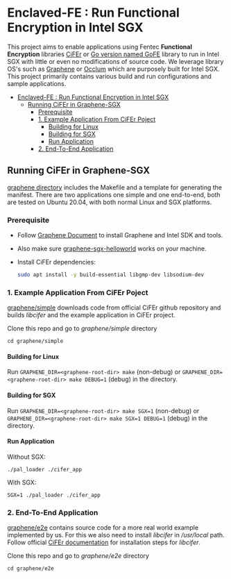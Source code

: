 # Enclaved-FE : Run Functional Encryption in Intel SGX

This project aims to enable applications using Fentec **Functional Encryption** libraries [CiFEr](https://github.com/fentec-project/CiFEr) or [Go version named GoFE](https://github.com/fentec-project/gofe) library to run in Intel SGX with little or even no modifications of source code. We leverage library OS's such as [Graphene](https://github.com/oscarlab/graphene) or [Occlum](https://github.com/occlum/occlum) which are purposely built for Intel SGX. This project primarily contains various build and run configurations and sample applications. 

<!-- toc -->
- [Enclaved-FE : Run Functional Encryption in Intel SGX](#enclaved-fe--run-functional-encryption-in-intel-sgx)
  - [Running CiFEr in Graphene-SGX](#running-cifer-in-graphene-sgx)
    - [Prerequisite](#prerequisite)
    - [1. Example Application From CiFEr Poject](#1-example-application-from-cifer-poject)
      - [Building for Linux](#building-for-linux)
      - [Building for SGX](#building-for-sgx)
      - [Run Application](#run-application)
    - [2. End-To-End Application](#2-end-to-end-application)
<!-- tocstop -->

## Running CiFEr in Graphene-SGX
[graphene directory](graphene) includes the Makefile and a template for generating the manifest. There are two applications one simple and one end-to-end, both are tested on Ubuntu 20.04, with both normal Linux and SGX platforms.

### Prerequisite
- Follow [Graphene Document](https://graphene.readthedocs.io/en/latest/quickstart.html) to install Graphene and Intel SDK and tools.
- Also make sure [graphene-sgx-helloworld](https://graphene.readthedocs.io/en/latest/quickstart.html#quick-start-with-sgx-support) works on your machine.

- Install CiFEr dependencies:
    ```sh
    sudo apt install -y build-essential libgmp-dev libsodium-dev
    ```

### 1. Example Application From CiFEr Poject
[graphene/simple](graphene/simple) downloads code from official CiFEr github repository and builds *libcifer* and the example application in CiFEr project.

Clone this repo and go to *graphene/simple* directory
  ```
  cd graphene/simple
  ```

#### Building for Linux

Run `GRAPHENE_DIR=<graphene-root-dir> make` (non-debug) or `GRAPHENE_DIR=<graphene-root-dir> make DEBUG=1` (debug) in the directory.

#### Building for SGX

Run `GRAPHENE_DIR=<graphene-root-dir> make SGX=1` (non-debug) or `GRAPHENE_DIR=<graphene-root-dir> make SGX=1 DEBUG=1` (debug) in the directory.

#### Run Application

Without SGX:
  ```
  ./pal_loader ./cifer_app
  ```

With SGX:
  ```
  SGX=1 ./pal_loader ./cifer_app
  ```
### 2. End-To-End Application
[graphene/e2e](graphene/e2e) contains source code for a more real world example implemented by us. For this we also need to install *libcifer* in */usr/local* path. Follow official [CiFEr documentation](https://github.com/fentec-project/CiFEr) for installation steps for *libcifer*.

Clone this repo and go to *graphene/e2e* directory
  ```
  cd graphene/e2e
  ```


